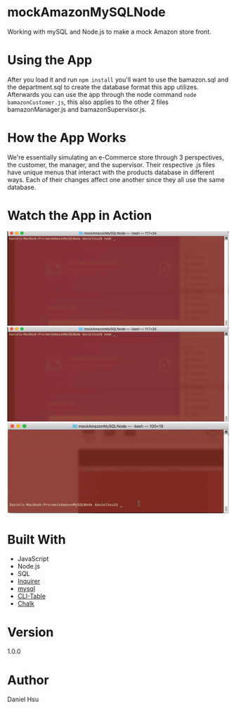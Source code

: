 # mockAmazonMySQLNode
Working with mySQL and Node.js to make a mock Amazon store front.

# Using the App  
After you load it and run `npm install` you'll want to use the bamazon.sql and the department.sql to create the database format this app utilizes. Afterwards you can use the app through the node command `node bamazonCustomer.js`, this also applies to the other 2 files bamazonManager.js and bamazonSupervisor.js.

# How the App Works
We're essentially simulating an e-Commerce store through 3 perspectives, the customer, the manager, and the supervisor. Their respective .js files have unique menus that interact with the products database in different ways. Each of their changes affect one another since they all use the same database.

# Watch the App in Action
![bamazonCustomer.js](images/bamazonC.gif)
![bamazonManager.js](images/bamazonC.gif)
![bamazonSupervisor.js](images/bamazonS.gif)

# Built With
- JavaScript
- Node.js
- SQL
- [Inquirer](https://github.com/SBoudrias/Inquirer.js/)
- [mysql](https://www.npmjs.com/package/mysql)
- [CLI-Table](https://www.npmjs.com/package/cli-table)
- [Chalk](https://www.npmjs.com/package/chalk)

# Version
1.0.0

# Author
Daniel Hsu
